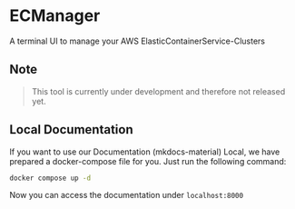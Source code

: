 # ECManager

A terminal UI to manage your AWS ElasticContainerService-Clusters

## Note

> This tool is currently under development and therefore not released yet.

## Local Documentation

If you want to use our Documentation (mkdocs-material) Local, we have prepared a docker-compose file for you.
Just run the following command:

```bash
docker compose up -d
```

Now you can access the documentation under `localhost:8000`
